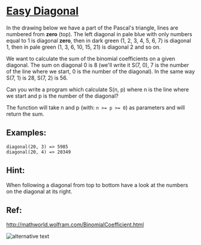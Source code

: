 # [Easy Diagonal](https://www.codewars.com/kata/easy-diagonal "https://www.codewars.com/kata/559b8e46fa060b2c6a0000bf")

In the drawing below we have a part of the Pascal's triangle, lines are numbered from **zero** (top).
The left diagonal in pale blue with only numbers equal to 1 is diagonal **zero**, then in dark green 
(1, 2, 3, 4, 5, 6, 7) is diagonal 1, then in pale green (1, 3, 6, 10, 15, 21) is
diagonal 2 and so on.

We want to calculate the sum of the binomial coefficients on a given diagonal.
The sum on diagonal 0 is 8 (we'll write it S(7, 0), 7 is the number of the line where we start, 
0 is the number of the diagonal). In the same way S(7, 1) is 28, S(7, 2) is 56.

Can you write a program which calculate S(n, p) where n is the line where we start and p 
is the number of the diagonal?

The function will take n and p (with: `n >= p >= 0`) as parameters and will return the sum.

## Examples:
```
diagonal(20, 3) => 5985
diagonal(20, 4) => 20349
```
## Hint:
When following a diagonal from top to bottom have a look at the numbers on the diagonal at its right.

## Ref:
http://mathworld.wolfram.com/BinomialCoefficient.html

![alternative text](http://i.imgur.com/eUGaNvIm.jpg)